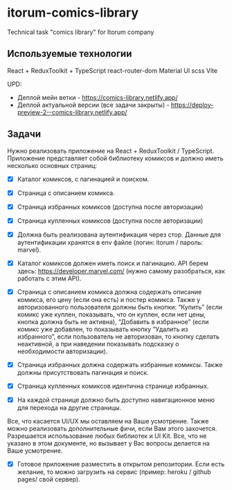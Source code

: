 # itorum-comics-library
Technical task "comics library" for Itorum company

## Используемые технологии
React + ReduxToolkit + TypeScript
react-router-dom
Material UI
scss
Vite

UPD:
- Деплой мейн ветки - https://comics-library.netlify.app/
- Деплой актуальной версии (все задачи закрыты) - https://deploy-preview-2--comics-library.netlify.app/

## Задачи

Нужно реализовать приложение на React + ReduxToolkit / TypeScript. Приложение представляет собой библиотеку комиксов и должно иметь несколько основных страниц: 
- [x] Каталог комиксов, с пагинацией и поиском.
- [x] Страница с описанием комикса.
- [x] Страница избранных комиксов (доступна после авторизации)
- [x] Страница купленных комиксов (доступна после авторизации)
- [x] Должна быть реализована аутентификация через стор. Данные для аутентификации хранятся в env файле (логин: itorum / пароль: marvel).

- [x] Каталог комиксов должен иметь поиск и пагинацию. API берем здесь: https://developer.marvel.com/ (нужно самому разобраться, как работать с этим API). 
- [x] Страница с описанием комикса должна содержать описание комикса, его цену (если она есть) и постер комикса.  Также у авторизованного пользователя должны быть кнопки: “Купить” (если комикс уже куплен, показывать, что он куплен, если нет цены, кнопка должна быть не активна), “Добавить в избранное” (если комикс уже добавлен, то показывать кнопку ”Удалить из избранного”, если пользователь не авторизован, то кнопку сделать неактивной, а при наведении показывать подсказку о необходимости авторизации).
- [x] Страница избранных должна содержать избранные комиксы. Также должны присутствовать пагинация и поиск.
- [x] Страница купленных комиксов идентична странице избранных.
- [x] На каждой странице должно быть доступно навигационное меню для перехода на другие страницы.

Все, что касается UI/UX мы оставляем на Ваше усмотрение. Также можно реализовать дополнительные фичи, если Вам этого захочется. Разрешается использование любых библиотек и UI Kit. Все, что не указано в этом документе, но вызывает у Вас вопросы делается на Ваше усмотрение.

- [x] Готовое приложение разместить в открытом репозитории. Если есть желание, то можно загрузить на сервис (пример: heroku / github pages/ свой сервер).
